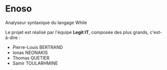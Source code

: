 # Enoso
Analyseur syntaxique du langage While

Le projet est réalisé par l'équipe **Legit IT**, composée des plus grands, c'est-à-dire :
- Pierre-Louis BERTRAND
- Ionas NEONAKIS
- Thomas QUETIER
- Samir TOULARHMINE
